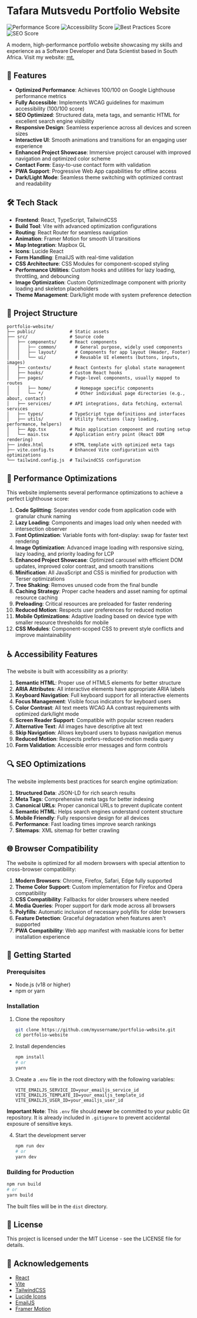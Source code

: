 # Tafara Mutsvedu Portfolio Website

![Performance Score](https://img.shields.io/badge/Performance-100-brightgreen)
![Accessibility Score](https://img.shields.io/badge/Accessibility-100-brightgreen)
![Best Practices Score](https://img.shields.io/badge/Best_Practices-100-brightgreen)
![SEO Score](https://img.shields.io/badge/SEO-100-brightgreen)

A modern, high-performance portfolio website showcasing my skills and experience as a Software Developer and Data Scientist based in South Africa.
Visit my website: [mt.](https://mutsvedutafara.com)


## 🚀 Features

- **Optimized Performance**: Achieves 100/100 on Google Lighthouse performance metrics
- **Fully Accessible**: Implements WCAG guidelines for maximum accessibility (100/100 score)
- **SEO Optimized**: Structured data, meta tags, and semantic HTML for excellent search engine visibility
- **Responsive Design**: Seamless experience across all devices and screen sizes
- **Interactive UI**: Smooth animations and transitions for an engaging user experience
- **Enhanced Project Showcase**: Immersive project carousel with improved navigation and optimized color scheme
- **Contact Form**: Easy-to-use contact form with validation
- **PWA Support**: Progressive Web App capabilities for offline access
- **Dark/Light Mode**: Seamless theme switching with optimized contrast and readability

## 🛠️ Tech Stack

- **Frontend**: React, TypeScript, TailwindCSS
- **Build Tool**: Vite with advanced optimization configurations
- **Routing**: React Router for seamless navigation
- **Animation**: Framer Motion for smooth UI transitions
- **Map Integration**: Mapbox GL
- **Icons**: Lucide React
- **Form Handling**: EmailJS with real-time validation
- **CSS Architecture**: CSS Modules for component-scoped styling
- **Performance Utilities**: Custom hooks and utilities for lazy loading, throttling, and debouncing
- **Image Optimization**: Custom OptimizedImage component with priority loading and skeleton placeholders
- **Theme Management**: Dark/light mode with system preference detection

## 💼 Project Structure

```
portfolio-website/
├── public/             # Static assets
├── src/                # Source code
│   ├── components/     # React components
│   │   ├── common/       # General purpose, widely used components
│   │   ├── layout/       # Components for app layout (Header, Footer)
│   │   └── ui/           # Reusable UI elements (buttons, inputs, images)
│   ├── contexts/       # React Contexts for global state management
│   ├── hooks/          # Custom React hooks
│   ├── pages/          # Page-level components, usually mapped to routes
│   │   ├── home/         # Homepage specific components
│   │   └── */            # Other individual page directories (e.g., about, contact)
│   ├── services/       # API integrations, data fetching, external services
│   ├── types/          # TypeScript type definitions and interfaces
│   ├── utils/          # Utility functions (lazy loading, performance, helpers)
│   ├── App.tsx         # Main application component and routing setup
│   └── main.tsx        # Application entry point (React DOM rendering)
├── index.html          # HTML template with optimized meta tags
├── vite.config.ts      # Enhanced Vite configuration with optimizations
└── tailwind.config.js  # TailwindCSS configuration
```

## 🔧 Performance Optimizations

This website implements several performance optimizations to achieve a perfect Lighthouse score:

1. **Code Splitting**: Separates vendor code from application code with granular chunk naming
2. **Lazy Loading**: Components and images load only when needed with intersection observer
3. **Font Optimization**: Variable fonts with font-display: swap for faster text rendering
4. **Image Optimization**: Advanced image loading with responsive sizing, lazy loading, and priority loading for LCP
5. **Enhanced Project Showcase**: Optimized carousel with efficient DOM updates, improved color contrast, and smooth transitions
6. **Minification**: All JavaScript and CSS is minified for production with Terser optimizations
7. **Tree Shaking**: Removes unused code from the final bundle
8. **Caching Strategy**: Proper cache headers and asset naming for optimal resource caching
9. **Preloading**: Critical resources are preloaded for faster rendering
10. **Reduced Motion**: Respects user preferences for reduced motion
11. **Mobile Optimizations**: Adaptive loading based on device type with smaller resource thresholds for mobile
12. **CSS Modules**: Component-scoped CSS to prevent style conflicts and improve maintainability

## ♿ Accessibility Features

The website is built with accessibility as a priority:

1. **Semantic HTML**: Proper use of HTML5 elements for better structure
2. **ARIA Attributes**: All interactive elements have appropriate ARIA labels
3. **Keyboard Navigation**: Full keyboard support for all interactive elements
4. **Focus Management**: Visible focus indicators for keyboard users
5. **Color Contrast**: All text meets WCAG AA contrast requirements with optimized dark/light mode
6. **Screen Reader Support**: Compatible with popular screen readers
7. **Alternative Text**: All images have descriptive alt text
8. **Skip Navigation**: Allows keyboard users to bypass navigation menus
9. **Reduced Motion**: Respects prefers-reduced-motion media query
10. **Form Validation**: Accessible error messages and form controls

## 🔍 SEO Optimizations

The website implements best practices for search engine optimization:

1. **Structured Data**: JSON-LD for rich search results
2. **Meta Tags**: Comprehensive meta tags for better indexing
3. **Canonical URLs**: Proper canonical URLs to prevent duplicate content
4. **Semantic HTML**: Helps search engines understand content structure
5. **Mobile Friendly**: Fully responsive design for all devices
6. **Performance**: Fast loading times improve search rankings
7. **Sitemaps**: XML sitemap for better crawling

## 🌐 Browser Compatibility

The website is optimized for all modern browsers with special attention to cross-browser compatibility:

1. **Modern Browsers**: Chrome, Firefox, Safari, Edge fully supported
2. **Theme Color Support**: Custom implementation for Firefox and Opera compatibility
3. **CSS Compatibility**: Fallbacks for older browsers where needed
4. **Media Queries**: Proper support for dark mode across all browsers
5. **Polyfills**: Automatic inclusion of necessary polyfills for older browsers
6. **Feature Detection**: Graceful degradation when features aren't supported
7. **PWA Compatibility**: Web app manifest with maskable icons for better installation experience

## 🚀 Getting Started

### Prerequisites

- Node.js (v18 or higher)
- npm or yarn

### Installation

1. Clone the repository
   ```bash
   git clone https://github.com/myusername/portfolio-website.git
   cd portfolio-website
   ```

2. Install dependencies
   ```bash
   npm install
   # or
   yarn
   ```

3. Create a `.env` file in the root directory with the following variables:
   ```
   VITE_EMAILJS_SERVICE_ID=your_emailjs_service_id
   VITE_EMAILJS_TEMPLATE_ID=your_emailjs_template_id
   VITE_EMAILJS_USER_ID=your_emailjs_user_id
   ```

**Important Note**: This `.env` file should **never** be committed to your public Git repository. It is already included in `.gitignore` to prevent accidental exposure of sensitive keys.

4. Start the development server
   ```bash
   npm run dev
   # or
   yarn dev
   ```

### Building for Production

```bash
npm run build
# or
yarn build
```

The built files will be in the `dist` directory.

## 📝 License

This project is licensed under the MIT License - see the LICENSE file for details.

## 🙏 Acknowledgements

- [React](https://reactjs.org/)
- [Vite](https://vitejs.dev/)
- [TailwindCSS](https://tailwindcss.com/)
- [Lucide Icons](https://lucide.dev/)
- [EmailJS](https://www.emailjs.com/)
- [Framer Motion](https://www.framer.com/motion/)
